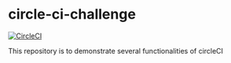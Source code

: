 # circle-ci-challenge

[![CircleCI](https://circleci.com/gh/shahedsalehian/circle-ci-challenge/tree/master.svg?style=svg)](https://circleci.com/gh/shahedsalehian/circle-ci-challenge/tree/master)

This repository is to demonstrate several functionalities of circleCI
